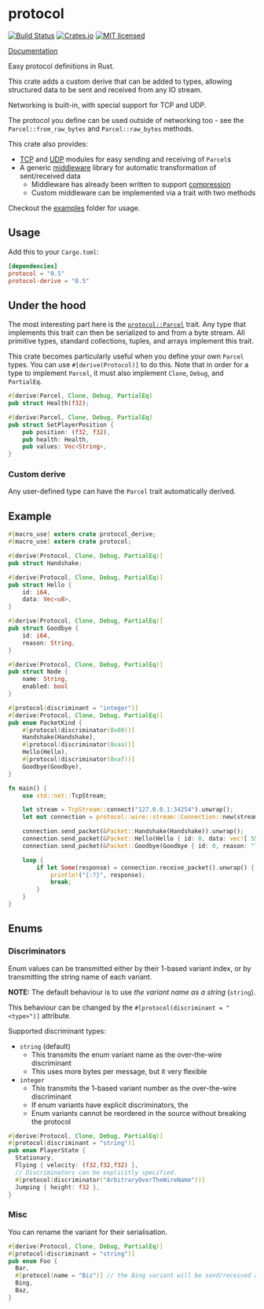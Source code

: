 # protocol

[![Build Status](https://travis-ci.org/dylanmckay/protocol.svg?branch=master)](https://travis-ci.org/dylanmckay/protocol)
[![Crates.io](https://img.shields.io/crates/v/protocol.svg)](https://crates.io/crates/protocol)
[![MIT licensed](https://img.shields.io/badge/license-MIT-blue.svg)](./LICENSE)

[Documentation](https://docs.rs/protocol)

Easy protocol definitions in Rust.

This crate adds a custom derive that can be added to types, allowing
structured data to be sent and received from any IO stream.

Networking is built-in, with special support for TCP and UDP.

The protocol you define can be used outside of networking too - see the `Parcel::from_raw_bytes` and `Parcel::raw_bytes` methods.

This crate also provides:

* [TCP](https://docs.rs/protocol/0.3.4/protocol/wire/stream/index.html) and [UDP](https://docs.rs/protocol/0.3.4/protocol/wire/dgram/index.html) modules for easy sending and receiving of `Parcel`s
* A generic [middleware](https://docs.rs/protocol/0.3.4/protocol/wire/middleware/index.html) library for automatic transformation of sent/received data
  * Middleware has already been written to support [compression](https://docs.rs/protocol/0.3.4/protocol/wire/middleware/compression/index.html)
  * Custom middleware can be implemented via a trait with two methods

Checkout the [examples](./examples) folder for usage.

## Usage

Add this to your `Cargo.toml`:

```toml
[dependencies]
protocol = "0.5"
protocol-derive = "0.5"
```

## Under the hood

The most interesting part here is the [`protocol::Parcel`](https://docs.rs/protocol/0.3.4/protocol/trait.Parcel.html) trait. Any type that implements this trait can then be serialized to and from a byte stream. All primitive types, standard collections, tuples, and arrays implement this trait.

This crate becomes particularly useful when you define your own `Parcel` types. You can use `#[derive(Protocol)]` to do this. Note that in order for a type to implement `Parcel`, it must also implement `Clone`, `Debug`, and `PartialEq`.

```rust
#[derive(Parcel, Clone, Debug, PartialEq]
pub struct Health(f32);

#[derive(Parcel, Clone, Debug, PartialEq]
pub struct SetPlayerPosition {
    pub position: (f32, f32),
    pub health: Health,
    pub values: Vec<String>,
}
```

### Custom derive

Any user-defined type can have the `Parcel` trait automatically derived.

## Example

```rust
#[macro_use] extern crate protocol_derive;
#[macro_use] extern crate protocol;

#[derive(Protocol, Clone, Debug, PartialEq)]
pub struct Handshake;

#[derive(Protocol, Clone, Debug, PartialEq)]
pub struct Hello {
    id: i64,
    data: Vec<u8>,
}

#[derive(Protocol, Clone, Debug, PartialEq)]
pub struct Goodbye {
    id: i64,
    reason: String,
}

#[derive(Protocol, Clone, Debug, PartialEq)]
pub struct Node {
    name: String,
    enabled: bool
}

#[protocol(discriminant = "integer")]
#[derive(Protocol, Clone, Debug, PartialEq)]
pub enum PacketKind {
    #[protocol(discriminator(0x00))]
    Handshake(Handshake),
    #[protocol(discriminator(0xaa))]
    Hello(Hello),
    #[protocol(discriminator(0xaf))]
    Goodbye(Goodbye),
}

fn main() {
    use std::net::TcpStream;

    let stream = TcpStream::connect("127.0.0.1:34254").unwrap();
    let mut connection = protocol::wire::stream::Connection::new(stream, protocol::wire::middleware::pipeline::default());

    connection.send_packet(&Packet::Handshake(Handshake)).unwrap();
    connection.send_packet(&Packet::Hello(Hello { id: 0, data: vec![ 55 ]})).unwrap();
    connection.send_packet(&Packet::Goodbye(Goodbye { id: 0, reason: "leaving".to_string() })).unwrap();

    loop {
        if let Some(response) = connection.receive_packet().unwrap() {
            println!("{:?}", response);
            break;
        }
    }
}
```

## Enums

### Discriminators

Enum values can be transmitted either by their 1-based variant index, or by transmitting the string name of each variant.

**NOTE:** The default behaviour is to use *the variant name as a string* (`string`).

This behaviour can be changed by the `#[protocol(discriminant = "<type>")]` attribute.

Supported discriminant types:

* `string` (default)
    * This transmits the enum variant name as the over-the-wire discriminant
    * This uses more bytes per message, but it very flexible
* `integer`
    * This transmits the 1-based variant number as the over-the-wire discriminant
    * If enum variants have explicit discriminators, the
    * Enum variants cannot be reordered in the source without breaking the protocol


```rust
#[derive(Protocol, Clone, Debug, PartialEq)]
#[protocol(discriminant = "string")]
pub enum PlayerState {
  Stationary,
  Flying { velocity: (f32,f32,f32) },
  // Discriminators can be explicitly specified.
  #[protocol(discriminator("ArbitraryOverTheWireName"))]
  Jumping { height: f32 },
}
```

### Misc

You can rename the variant for their serialisation.

```rust
#[derive(Protocol, Clone, Debug, PartialEq)]
#[protocol(discriminant = "string")]
pub enum Foo {
  Bar,
  #[protocol(name = "Biz")] // the Bing variant will be send/received as 'Biz'.
  Bing,
  Baz,
}
```
